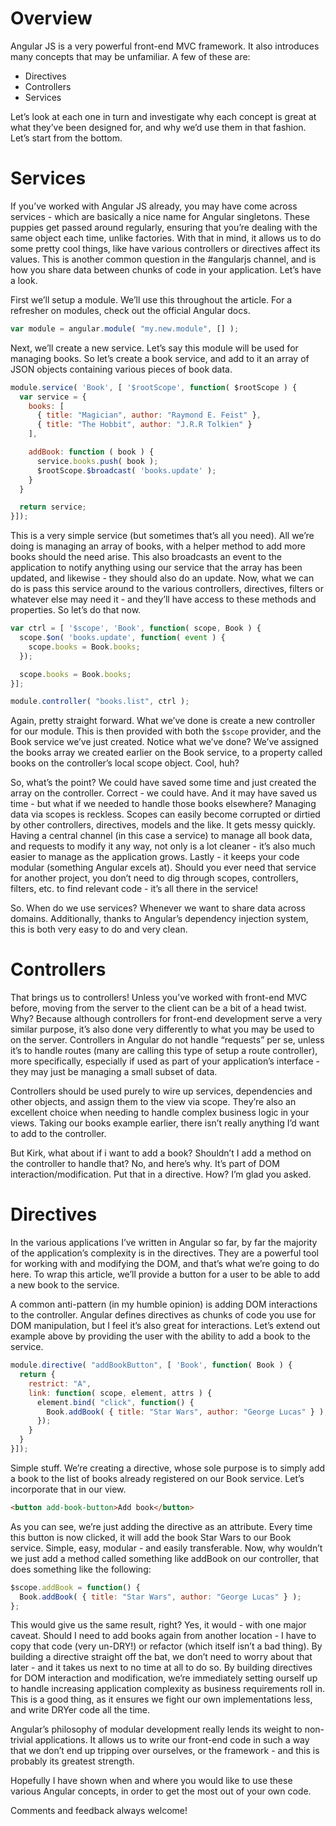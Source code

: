 <!--
{
"name" : "directives-controllers-services",
"version" : "0.1",
"title" : "When To Use Directives, Controllers, or Services in AngularJS",
"description": "Why each concept is great at what they’ve been designed for, and why we’d use them in that fashion.",
"freshnessDate" : 2013-06-08,
"homepage" : "http://kirkbushell.me/when-to-use-directives-controllers-or-services-in-angular/",
"license" : "All Rights Reserved"
}
-->

<!-- @section -->

# Overview

Angular JS is a very powerful front-end MVC framework. It also introduces many concepts that may be unfamiliar. A few of these are:

* Directives
* Controllers
* Services

Let’s look at each one in turn and investigate why each concept is great at what they’ve been designed for, and why we’d use them in that fashion. Let’s start from the bottom.

<!-- @section -->

# Services

If you’ve worked with Angular JS already, you may have come across services - which are basically a nice name for Angular singletons. These puppies get passed around regularly, ensuring that you’re dealing with the same object each time, unlike factories. With that in mind, it allows us to do some pretty cool things, like have various controllers or directives affect its values. This is another common question in the #angularjs channel, and is how you share data between chunks of code in your application. Let’s have a look.

First we’ll setup a module. We’ll use this throughout the article. For a refresher on modules, check out the official Angular docs.

<!-- @link, "url" : "https://docs.angularjs.org/guide/module", "task": "Make sure you are good with the basics of modules." -->


```javascript
var module = angular.module( "my.new.module", [] );
```

Next, we’ll create a new service. Let’s say this module will be used for managing books. So let’s create a book service, and add to it an array of JSON objects containing various pieces of book data.

```javascript
module.service( 'Book', [ '$rootScope', function( $rootScope ) {
  var service = {
    books: [
      { title: "Magician", author: "Raymond E. Feist" },
      { title: "The Hobbit", author: "J.R.R Tolkien" }
    ],

    addBook: function ( book ) {
      service.books.push( book );
      $rootScope.$broadcast( 'books.update' );
    }
  }

  return service;
}]);
```

This is a very simple service (but sometimes that’s all you need). All we’re doing is managing an array of books, with a helper method to add more books should the need arise. This also broadcasts an event to the application to notify anything using our service that the array has been updated, and likewise - they should also do an update. Now, what we can do is pass this service around to the various controllers, directives, filters or whatever else may need it - and they’ll have access to these methods and properties. So let’s do that now.

```javascript
var ctrl = [ '$scope', 'Book', function( scope, Book ) {
  scope.$on( 'books.update', function( event ) {
    scope.books = Book.books;
  });

  scope.books = Book.books;
}];

module.controller( "books.list", ctrl );
```

Again, pretty straight forward. What we’ve done is create a new controller for our module. This is then provided with both the `$scope` provider, and the Book service we’ve just created. Notice what we’ve done? We’ve assigned the books array we created earlier on the Book service, to a property called books on the controller’s local scope object. Cool, huh?

So, what’s the point? We could have saved some time and just created the array on the controller. Correct - we could have. And it may have saved us time - but what if we needed to handle those books elsewhere? Managing data via scopes is reckless. Scopes can easily become corrupted or dirtied by other controllers, directives, models and the like. It gets messy quickly. Having a central channel (in this case a service) to manage all book data, and requests to modify it any way, not only is a lot cleaner - it’s also much easier to manage as the application grows. Lastly - it keeps your code modular (something Angular excels at). Should you ever need that service for another project, you don’t need to dig through scopes, controllers, filters, etc. to find relevant code - it’s all there in the service!

So. When do we use services? Whenever we want to share data across domains. Additionally, thanks to Angular’s dependency injection system, this is both very easy to do and very clean.

<!-- @section -->

# Controllers

That brings us to controllers! Unless you’ve worked with front-end MVC before, moving from the server to the client can be a bit of a head twist. Why? Because although controllers for front-end development serve a very similar purpose, it’s also done very differently to what you may be used to on the server. Controllers in Angular do not handle “requests” per se, unless it’s to handle routes (many are calling this type of setup a route controller), more specifically, especially if used as part of your application’s interface - they may just be managing a small subset of data.

Controllers should be used purely to wire up services, dependencies and other objects, and assign them to the view via scope. They’re also an excellent choice when needing to handle complex business logic in your views. Taking our books example earlier, there isn’t really anything I’d want to add to the controller.

But Kirk, what about if i want to add a book? Shouldn’t I add a method on the controller to handle that? No, and here’s why. It’s part of DOM interaction/modification. Put that in a directive. How? I’m glad you asked.

<!-- @section -->

# Directives

In the various applications I’ve written in Angular so far, by far the majority of the application’s complexity is in the directives. They are a powerful tool for working with and modifying the DOM, and that’s what we’re going to do here. To wrap this article, we’ll provide a button for a user to be able to add a new book to the service.

A common anti-pattern (in my humble opinion) is adding DOM interactions to the controller. Angular defines directives as chunks of code you use for DOM manipulation, but I feel it’s also great for interactions. Let’s extend out example above by providing the user with the ability to add a book to the service.

```javascript
module.directive( "addBookButton", [ 'Book', function( Book ) {
  return {
    restrict: "A",
    link: function( scope, element, attrs ) {
      element.bind( "click", function() {
        Book.addBook( { title: "Star Wars", author: "George Lucas" } );
      });
    }
  }
}]);
```

Simple stuff. We’re creating a directive, whose sole purpose is to simply add a book to the list of books already registered on our Book service. Let’s incorporate that in our view.

```html
<button add-book-button>Add book</button>
```
As you can see, we’re just adding the directive as an attribute. Every time this button is now clicked, it will add the book Star Wars to our Book service. Simple, easy, modular - and easily transferable. Now, why wouldn’t we just add a method called something like addBook on our controller, that does something like the following:

```javascript
$scope.addBook = function() {
  Book.addBook( { title: "Star Wars", author: "George Lucas" } );
};
```
This would give us the same result, right? Yes, it would - with one major caveat. Should I need to add books again from another location - I have to copy that code (very un-DRY!) or refactor (which itself isn’t a bad thing). By building a directive straight off the bat, we don’t need to worry about that later - and it takes us next to no time at all to do so. By building directives for DOM interaction and modification, we’re immediately setting ourself up to handle increasing application complexity as business requirements roll in. This is a good thing, as it ensures we fight our own implementations less, and write DRYer code all the time.

Angular’s philosophy of modular development really lends its weight to non-trivial applications. It allows us to write our front-end code in such a way that we don’t end up tripping over ourselves, or the framework - and this is probably its greatest strength.

Hopefully I have shown when and where you would like to use these various Angular concepts, in order to get the most out of your own code.

Comments and feedback always welcome!
